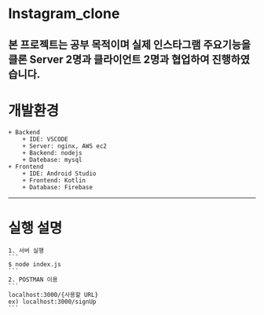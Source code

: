 # Instagram_clone
본 프로젝트는 공부 목적이며 실제 인스타그램 주요기능을 클론
Server 2명과 클라이언트 2명과 협업하여 진행하였습니다.
------------

# 개발환경 
    + Backend
        + IDE: VSCODE
        + Server: nginx, AWS ec2
        + Backend: nodejs
        + Datebase: mysql
    + Frontend
        + IDE: Android Studio
        + Frontend: Kotlin
        + Database: Firebase

------------

# 실행 설명
    1. 서버 실행
    ```
    $ node index.js
    ```
    2. POSTMAN 이용
    ```
    localhost:3000/{사용할 URL}
    ex) localhost:3000/signUp
    ```